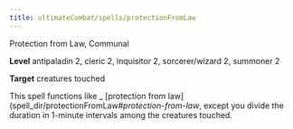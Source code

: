 ```yaml
---
title: ultimateCombat/spells/protectionFromLaw
---
```

Protection from Law, Communal

**Level** antipaladin 2, cleric 2, inquisitor 2, sorcerer/wizard 2, summoner 2

**Target** creatures touched

This spell functions like _ [protection from law](spell_dir/protectionFromLaw#_protection-from-law_, except you divide the duration in 1-minute intervals among the creatures touched.

